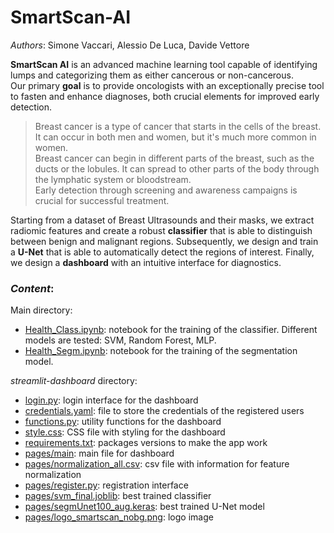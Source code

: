 # SmartScan-AI

_Authors_: Simone Vaccari, Alessio De Luca, Davide Vettore

**SmartScan AI** is an advanced machine learning tool capable of identifying lumps and categorizing them as either cancerous or non-cancerous.  \
Our primary **goal** is to provide oncologists with an exceptionally precise tool to fasten and enhance diagnoses, both crucial elements for improved early detection.

> Breast cancer is a type of cancer that starts in the cells of the breast. It can occur in both men and women, but it's much more common in women.  \
> Breast cancer can begin in different parts of the breast, such as the ducts or the lobules. It can spread to other parts of the body through the lymphatic system or bloodstream.  \
> Early detection through screening and awareness campaigns is crucial for successful treatment.

Starting from a dataset of Breast Ultrasounds and their masks, we extract radiomic features and create a robust **classifier** that is able to distinguish between benign and malignant regions. Subsequently, we design and train a **U-Net** that is able to automatically detect the regions of interest. Finally, we design a **dashboard** with an intuitive interface for diagnostics.  

### _Content_:
Main directory:
- [Health_Class.ipynb](https://github.com/MomiQB/SmartScan-AI/blob/main/Health_Class.ipynb): notebook for the training of the classifier. Different models are tested: SVM, Random Forest, MLP.
- [Health_Segm.ipynb](https://github.com/MomiQB/SmartScan-AI/blob/main/Health_Segm.ipynb): notebook for the training of the segmentation model.
  
_streamlit-dashboard_ directory:
- [login.py](https://github.com/MomiQB/SmartScan-AI/blob/main/streamlit-dashboard/login.py): login interface for the dashboard
- [credentials.yaml](https://github.com/MomiQB/SmartScan-AI/blob/main/streamlit-dashboard/credentials.yaml): file to store the credentials of the registered users
- [functions.py](https://github.com/MomiQB/SmartScan-AI/blob/main/streamlit-dashboard/functions.py): utility functions for the dashboard
- [style.css](https://github.com/MomiQB/SmartScan-AI/blob/main/streamlit-dashboard/style.css): CSS file with styling for the dashboard
- [requirements.txt](https://github.com/MomiQB/SmartScan-AI/blob/main/streamlit-dashboard/requirements.txt): packages versions to make the app work
- [pages/main](https://github.com/MomiQB/SmartScan-AI/blob/main/streamlit-dashboard/pages/main.py): main file for dashboard
- [pages/normalization_all.csv](https://github.com/MomiQB/SmartScan-AI/blob/main/streamlit-dashboard/pages/normalization_all.csv): csv file with information for feature normalization
- [pages/register.py](https://github.com/MomiQB/SmartScan-AI/blob/main/streamlit-dashboard/pages/register.py): registration interface
- [pages/svm_final.joblib](https://github.com/MomiQB/SmartScan-AI/blob/main/streamlit-dashboard/pages/svm_final.joblib): best trained classifier
- [pages/segmUnet100_aug.keras](https://github.com/MomiQB/SmartScan-AI/blob/main/streamlit-dashboard/pages/segmUnet100_aug.keras): best trained U-Net model
- [pages/logo_smartscan_nobg.png](https://github.com/MomiQB/SmartScan-AI/blob/main/streamlit-dashboard/pages/logo_smartscan_nobg.png): logo image





